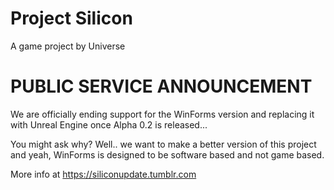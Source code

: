 # Project Silicon
A game project by Universe

# PUBLIC SERVICE ANNOUNCEMENT
We are officially ending support for the WinForms version and replacing it with Unreal Engine once Alpha 0.2 is released...

You might ask why? Well.. we want to make a better version of this project and yeah, WinForms is designed to be software based and not game based.

More info at https://siliconupdate.tumblr.com
